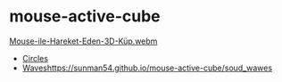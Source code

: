 # mouse-active-cube


[Mouse-ile-Hareket-Eden-3D-Küp.webm](https://github.com/sunman54/mouse-active-cube/assets/76569614/ee16ffcf-17e6-4d18-acd7-2cb34a47079d)



- [Circles](https://sunman54.github.io/mouse-active-cube/circles)
- [Waves](https://sunman54.github.io/mouse-active-cube/soud_wawes)https://sunman54.github.io/mouse-active-cube/soud_wawes
